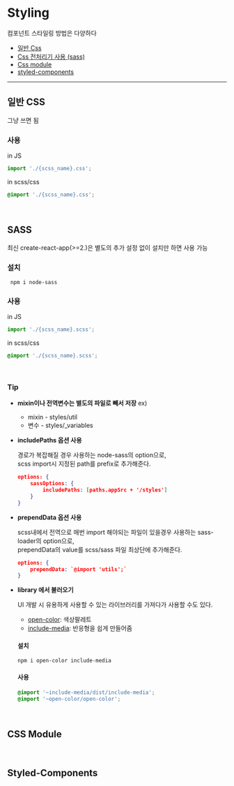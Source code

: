 # Styling

컴포넌트 스타일링 방법은 다양하다
- [일반 Css](https://github.com/ginameee/react-playground/tree/master/styling#%EC%9D%BC%EB%B0%98-css)
- [Css 전처리기 사용 (sass)](https://github.com/ginameee/react-playground/tree/master/styling#sass)
- [Css module](https://github.com/ginameee/react-playground/tree/master/styling#css-module)
- [styled-components](https://github.com/ginameee/react-playground/tree/master/styling#styled-components)


---

## 일반 CSS
그냥 쓰면 됨
### 사용
in JS
```javascript
import './{scss_name}.css';
```
in scss/css
```css
@import './{scss_name}.css';
```

<br>

## SASS
최신 create-react-app(>=2.)은 별도의 추가 설정 없이 설치만 하면 사용 가능
### 설치
``` npm i node-sass```

### 사용
in JS
```javascript
import './{scss_name}.scss';
```
in scss/css
```css
@import './{scss_name}.scss';
```

<br>

### Tip
- **mixin이나 전역변수는 별도의 파일로 빼서 저장**
    ex)
    - mixin - styles/util
    - 변수 - styles/_variables
- **includePaths 옵션 사용**

    경로가 복잡해질 경우 사용하는 node-sass의 option으로, <br> scss import시 지정된 path를 prefix로 추가해준다.
    ```json
    options: {
        sassOptions: {
            includePaths: [paths.appSrc + '/styles']
        }
    }
    ```
- **prependData 옵션 사용**

    scss내에서 전역으로 매번 import 해야되는 파일이 있을경우 사용하는 sass-loader의 option으로, <br>
    prependData의 value를 scss/sass 파일 최상단에 추가해준다.
    ```json
    options: {
        prependData: `@import 'utils';`
    }
    ```
- **library 에서 불러오기**

    UI 개발 시 유용하게 사용할 수 있는 라이브러리를 가져다가 사용할 수도 있다.
    - [open-color](https://www.npmjs.com/package/open-color): 색상팔레트
    - [include-media](https://www.npmjs.com/package/include-media): 반응형을 쉽게 만들어줌

    ####  설치
    ```
    npm i open-color include-media
    ```

    #### 사용
    ```scss
    @import '~include-media/dist/include-media';
    @import '~open-color/open-color';
    ```

<br>

## CSS Module


<br>

## Styled-Components
